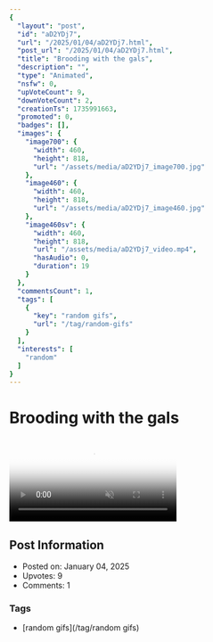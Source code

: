 ```yaml
---
{
  "layout": "post",
  "id": "aD2YDj7",
  "url": "/2025/01/04/aD2YDj7.html",
  "post_url": "/2025/01/04/aD2YDj7.html",
  "title": "Brooding with the gals",
  "description": "",
  "type": "Animated",
  "nsfw": 0,
  "upVoteCount": 9,
  "downVoteCount": 2,
  "creationTs": 1735991663,
  "promoted": 0,
  "badges": [],
  "images": {
    "image700": {
      "width": 460,
      "height": 818,
      "url": "/assets/media/aD2YDj7_image700.jpg"
    },
    "image460": {
      "width": 460,
      "height": 818,
      "url": "/assets/media/aD2YDj7_image460.jpg"
    },
    "image460sv": {
      "width": 460,
      "height": 818,
      "url": "/assets/media/aD2YDj7_video.mp4",
      "hasAudio": 0,
      "duration": 19
    }
  },
  "commentsCount": 1,
  "tags": [
    {
      "key": "random gifs",
      "url": "/tag/random-gifs"
    }
  ],
  "interests": [
    "random"
  ]
}
---
```


# Brooding with the gals

<video controls playsinline loop muted poster="/assets/media/aD2YDj7_image460.jpg">
  <source src="/assets/media/aD2YDj7_video.mp4" type="video/mp4">
  Your browser does not support the video tag.
</video>

## Post Information

- Posted on: January 04, 2025
- Upvotes: 9
- Comments: 1

### Tags

- [random gifs](/tag/random gifs)
